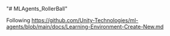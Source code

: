 "# MLAgents_RollerBall" 


Following
https://github.com/Unity-Technologies/ml-agents/blob/main/docs/Learning-Environment-Create-New.md